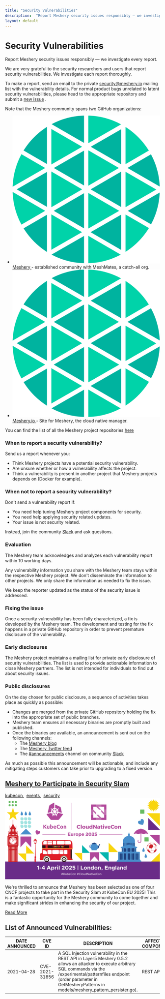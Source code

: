 ```yaml
---
title: "Security Vulnerabilities"
description:  "Report Meshery security issues responsibly — we investigate every report."
layout: default
---
```


<div class="security-vulnerabilities">
  <div class="page-header-section">
    <h1>Security Vulnerabilities</h1>
    <p>Report Meshery security issues responsibly — we investigate every report.</p>
  </div>

  <div class="page-content">
    <p>We are very grateful to the security researchers and users that report security vulnerabilities. We investigate each report thoroughly.</p>
    <p>To make a report, send an email to the private <a href="mailto: security@meshery.io">security@meshery.io</a>  mailing list with the vulnerability details. For normal product bugs unrelated to latent security vulnerabilities, please head to the appropriate repository and submit a <a href="https://github.com/meshery/meshery/issues/new/choose">new issue</a> .</p>
    <p>Note that the Meshery community spans two GitHub organizations:</p>
    <ul class="project-org-list">
      <li>
        <a href="https://github.com/meshery">
          <img
              src="\assets\images\logos\meshery-logo.png"
              alt="Meshery organization logo"/>
          Meshery
        </a>
        - established community with MeshMates, a catch-all org.
      </li>
      <li>
        <a href="https://github.com/meshery/meshery.io">
          <img
            src="\assets\images\logos\meshery-logo.png"
            alt="Meshery.io site logo"
          />
          Meshery.io
        </a>
        - Site for Meshery, the cloud native manager.
      </li>
    </ul>
    <p>You can find the list of all the Meshery project repositories <a href="https://github.com/meshery">here</a></p>
    <h3>When to report a security vulnerability?</h3>
    <p>Send us a report whenever you:</p>
    <ul>
      <li>Think Meshery projects have a potential security vulnerability.</li>
      <li>Are unsure whether or how a vulnerability affects the project.</li>
      <li>Think a vulnerability is present in another project that Meshery projects depends on (Docker for example).</li>
    </ul>
    <h3>When not to report a security vulnerability?</h3>
    <p>Don't send a vulnerability report if:</p>
    <ul>
      <li>You need help tuning Meshery project components for security.</li>
      <li>You need help applying security related updates.</li>
      <li>Your issue is not security related.</li>
    </ul>
    <p>Instead, join the community <a href="https://slack.meshery.io/">Slack</a>  and ask questions.</p>
    <h3>Evaluation</h3>
    <p>The Meshery team acknowledges and analyzes each vulnerability report within 10 working days.</p>
    <p>Any vulnerability information you share with the Meshery team stays within the respective Meshery project. We don't disseminate the information to other projects. We only share the information as needed to fix the issue.</p>
    <p>We keep the reporter updated as the status of the security issue is addressed.</p>
    <h3>Fixing the issue</h3>
    <p>Once a security vulnerability has been fully characterized, a fix is developed by the Meshery team. The development and testing for the fix happens in a private GitHub repository in order to prevent premature disclosure of the vulnerability.</p>
    <h3>Early disclosures</h3>
    <p>The Meshery project maintains a mailing list for private early disclosure of security vulnerabilities. The list is used to provide actionable information to close Meshery partners. The list is not intended for individuals to find out about security issues.</p>
    <h3>Public disclosures</h3>
    <p>On the day chosen for public disclosure, a sequence of activities takes place as quickly as possible:</p>
    <ul>
      <li>Changes are merged from the private GitHub repository holding the fix into the appropriate set of public branches.
      </li>
      <li>Meshery team ensures all necessary binaries are promptly built and published.</li>
      <li>Once the binaries are available, an announcement is sent out on the following channels:
        <ul>
          <li>The <a href="https://meshery.io/blog/">Meshery blog</a></li>
          <li>The <a href="https://x.com/mesheryio">Meshery Twitter feed</a></li>
          <li>The <a href="https://mesheryio.slack.com/archives/CSF3PSZT9">#announcements</a> channel on community <a href="https://slack.meshery.io/">Slack</a></li>
        </ul>
      </li>
    </ul>
    <p>As much as possible this announcement will be actionable, and include any mitigating steps customers can take prior to upgrading to a fixed version.</p>
    <!--Security Slam-->
    <div class="blog-post-section">
      <div class="blog-post-header">
        <h2><a href="/blog/2025/03/2025-03-27-meshery-at-kubecon-eu-2025-security-slam/"> Meshery to Participate in Security Slam</a></h2>
      </div>
      <a href="/blog/category/kubecon/" class="btn" > kubecon </a>
      &nbsp; <a href="/blog/category/events/" class="btn" > events </a>
      &nbsp; <a href="/blog/category/security/" class="btn" > security </a>
      <img class="featured-image" src="/assets/images/posts/2025-03-27-meshery-at-kubecon-eu-2025/kubecon-eu-2025.png" alt="Meshery at KubeCon EU 2025 Security Slam announcement banner">
      <div class="blog-post-excerpt">
        <p>We're thrilled to announce that Meshery has been selected as one of four CNCF projects to take part in the Security Slam at KubeCon EU 2025! This is a fantastic opportunity for the Meshery community to come together and make significant strides in enhancing the security of our project.</p>
      </div>
      <a href="/blog/2025/03/2025-03-27-meshery-at-kubecon-eu-2025-security-slam/" class="btn" > Read More </a>
    </div>
    <h2>List of Announced Vulnerabilities:</h2>
    <div class="table-container">
      <table>
        <thead>
            <tr>
                <th>DATE ANNOUNCED</th>
                <th>CVE ID</th>
                <th>DESCRIPTION</th>
                <th>AFFECTED COMPONENT</th>
                <th>VULNERABLE VERSION</th>
                <th>PATCHED VERSION</th>
                <th>FIX DETAILS</th>
                <th>LINKS</th>
            </tr>
        </thead>
        <tbody>
          <tr>
            <td>2021-04-28</td>
            <td>CVE-2021-31856</td>
            <td>A SQL Injection vulnerability in the REST API in Layer5 Meshery 0.5.2 allows an attacker to execute arbitrary SQL commands via the /experimental/patternfiles endpoint (order parameter in GetMesheryPatterns in models/meshery_pattern_persister.go).</td>
            <td>REST API</td>
            <td>v0.5.2</td>
            <td>v0.5.3</td>
            <td><a href="https://github.com/meshery/meshery/pull/2745">fix pull</a></td> 
            <td><a href="https://cve.mitre.org/cgi-bin/cvename.cgi?name=CVE-2021-31856">mitre</a>, <a href="https://github.com/ssst0n3/CVE-2021-31856">details</a></td>
          </tr>
        </tbody>
      </table>
    </div>
  </div>
</div>
